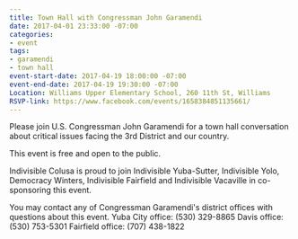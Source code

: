 ```yaml
---
title: Town Hall with Congressman John Garamendi
date: 2017-04-01 23:33:00 -07:00
categories:
- event
tags:
- garamendi
- town hall
event-start-date: 2017-04-19 18:00:00 -07:00
event-end-date: 2017-04-19 19:30:00 -07:00
Location: Williams Upper Elementary School, 260 11th St, Williams
RSVP-link: https://www.facebook.com/events/1658384851135661/
---
```


Please join U.S. Congressman John Garamendi for a town hall conversation about critical issues facing the 3rd District and our country.

This event is free and open to the public. 

Indivisible Colusa is proud to join Indivisible Yuba-Sutter, Indivisible Yolo, Democracy Winters, Indivisible Fairfield and Indivisible Vacaville in co-sponsoring this event. 

You may contact any of Congressman Garamendi's district offices with questions about this event. 
Yuba City office: (530) 329-8865
Davis office: (530) 753-5301
Fairfield office: (707) 438-1822